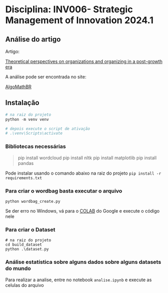 # Disciplina: INV006- Strategic Management of Innovation 2024.1

## Análise do artigo

Artigo:

[Theoretical perspectives on organizations and organizing in a post-growth era](https://journals.sagepub.com/doi/10.1177/1350508420973629)

A análise pode ser encontrada no site:

[AlgoMathBR](https://www.algomath.com.br/mestrado/crescimento-ou-decrescimento-economico-eis-a-questao)


## Instalação

```python
# na raiz do projeto
python -m venv venv

# depois execute o script de ativação
# .\venv\Scripts\activate
```

### Bibliotecas necessárias


>pip install wordcloud
>pip install nltk
>pip install matplotlib
>pip install pandas


Pode instalar usando o comando abaixo na raiz do projeto
`pip install -r requirements.txt`

### Para criar o wordbag basta executar o arquivo

`python wordbag_create.py`

Se der erro no Windows, vá para o [COLAB](https://colab.research.google.com/) do Google e execute o código nele


### Para criar o Dataset

```
# na raiz do projeto
cd build_dataset
python .\dataset.py
```

### Análise estatística sobre alguns dados sobre alguns datasets do mundo

Para realizar a analise, entre no notebook `analise.ipynb` e execute as celulas do arquivo
